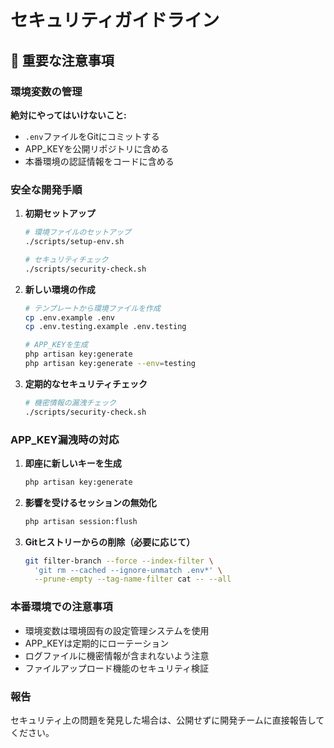 # セキュリティガイドライン

## 🔐 重要な注意事項

### 環境変数の管理

**絶対にやってはいけないこと:**
- `.env`ファイルをGitにコミットする
- APP_KEYを公開リポジトリに含める
- 本番環境の認証情報をコードに含める

### 安全な開発手順

1. **初期セットアップ**
   ```bash
   # 環境ファイルのセットアップ
   ./scripts/setup-env.sh
   
   # セキュリティチェック
   ./scripts/security-check.sh
   ```

2. **新しい環境の作成**
   ```bash
   # テンプレートから環境ファイルを作成
   cp .env.example .env
   cp .env.testing.example .env.testing
   
   # APP_KEYを生成
   php artisan key:generate
   php artisan key:generate --env=testing
   ```

3. **定期的なセキュリティチェック**
   ```bash
   # 機密情報の漏洩チェック
   ./scripts/security-check.sh
   ```

### APP_KEY漏洩時の対応

1. **即座に新しいキーを生成**
   ```bash
   php artisan key:generate
   ```

2. **影響を受けるセッションの無効化**
   ```bash
   php artisan session:flush
   ```

3. **Gitヒストリーからの削除（必要に応じて）**
   ```bash
   git filter-branch --force --index-filter \
     'git rm --cached --ignore-unmatch .env*' \
     --prune-empty --tag-name-filter cat -- --all
   ```

### 本番環境での注意事項

- 環境変数は環境固有の設定管理システムを使用
- APP_KEYは定期的にローテーション
- ログファイルに機密情報が含まれないよう注意
- ファイルアップロード機能のセキュリティ検証

### 報告

セキュリティ上の問題を発見した場合は、公開せずに開発チームに直接報告してください。